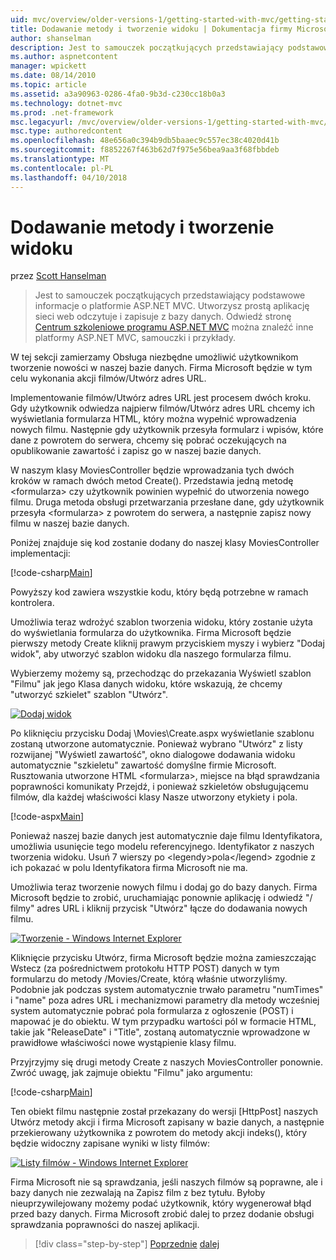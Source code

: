```yaml
---
uid: mvc/overview/older-versions-1/getting-started-with-mvc/getting-started-with-mvc-part6
title: Dodawanie metody i tworzenie widoku | Dokumentacja firmy Microsoft
author: shanselman
description: Jest to samouczek początkujących przedstawiający podstawowe informacje o platformie ASP.NET MVC. Utwórz prostą aplikację sieci web odczytuje i zapisuje z bazy danych.
ms.author: aspnetcontent
manager: wpickett
ms.date: 08/14/2010
ms.topic: article
ms.assetid: a3a90963-0286-4fa0-9b3d-c230cc18b0a3
ms.technology: dotnet-mvc
ms.prod: .net-framework
msc.legacyurl: /mvc/overview/older-versions-1/getting-started-with-mvc/getting-started-with-mvc-part6
msc.type: authoredcontent
ms.openlocfilehash: 48e656a0c394b9db5baaec9c557ec38c4020d41b
ms.sourcegitcommit: f8852267f463b62d7f975e56bea9aa3f68fbbdeb
ms.translationtype: MT
ms.contentlocale: pl-PL
ms.lasthandoff: 04/10/2018
---
```

<a name="adding-a-create-method-and-create-view"></a>Dodawanie metody i tworzenie widoku
====================
przez [Scott Hanselman](https://github.com/shanselman)

> Jest to samouczek początkujących przedstawiający podstawowe informacje o platformie ASP.NET MVC. Utworzysz prostą aplikację sieci web odczytuje i zapisuje z bazy danych. Odwiedź stronę [Centrum szkoleniowe programu ASP.NET MVC](../../../index.md) można znaleźć inne platformy ASP.NET MVC, samouczki i przykłady.


W tej sekcji zamierzamy Obsługa niezbędne umożliwić użytkownikom tworzenie nowości w naszej bazie danych. Firma Microsoft będzie w tym celu wykonania akcji filmów/Utwórz adres URL.

Implementowanie filmów/Utwórz adres URL jest procesem dwóch kroku. Gdy użytkownik odwiedza najpierw filmów/Utwórz adres URL chcemy ich wyświetlania formularza HTML, który można wypełnić wprowadzenia nowych filmu. Następnie gdy użytkownik przesyła formularz i wpisów, które dane z powrotem do serwera, chcemy się pobrać oczekujących na opublikowanie zawartość i zapisz go w naszej bazie danych.

W naszym klasy MoviesController będzie wprowadzania tych dwóch kroków w ramach dwóch metod Create(). Przedstawia jedną metodę &lt;formularza&gt; czy użytkownik powinien wypełnić do utworzenia nowego filmu. Druga metoda obsługi przetwarzania przesłane dane, gdy użytkownik przesyła &lt;formularza&gt; z powrotem do serwera, a następnie zapisz nowy filmu w naszej bazie danych.

Poniżej znajduje się kod zostanie dodany do naszej klasy MoviesController implementacji:

[!code-csharp[Main](getting-started-with-mvc-part6/samples/sample1.cs)]

Powyższy kod zawiera wszystkie kodu, który będą potrzebne w ramach kontrolera.

Umożliwia teraz wdrożyć szablon tworzenia widoku, który zostanie użyta do wyświetlania formularza do użytkownika. Firma Microsoft będzie pierwszy metody Create kliknij prawym przyciskiem myszy i wybierz "Dodaj widok", aby utworzyć szablon widoku dla naszego formularza filmu.

Wybierzemy możemy są, przechodząc do przekazania Wyświetl szablon "Filmu" jak jego Klasa danych widoku, które wskazują, że chcemy "utworzyć szkielet" szablon "Utwórz".

[![Dodaj widok](getting-started-with-mvc-part6/_static/image2.png)](getting-started-with-mvc-part6/_static/image1.png)

Po kliknięciu przycisku Dodaj \Movies\Create.aspx wyświetlanie szablonu zostaną utworzone automatycznie. Ponieważ wybrano "Utwórz" z listy rozwijanej "Wyświetl zawartość", okno dialogowe dodawania widoku automatycznie "szkieletu" zawartość domyślne firmie Microsoft. Rusztowania utworzone HTML &lt;formularza&gt;, miejsce na błąd sprawdzania poprawności komunikaty Przejdź, i ponieważ szkieletów obsługującemu filmów, dla każdej właściwości klasy Nasze utworzony etykiety i pola.

[!code-aspx[Main](getting-started-with-mvc-part6/samples/sample2.aspx)]

Ponieważ naszej bazie danych jest automatycznie daje filmu Identyfikatora, umożliwia usunięcie tego modelu referencyjnego. Identyfikator z naszych tworzenia widoku. Usuń 7 wierszy po &lt;legendy&gt;pola&lt;/legend&gt; zgodnie z ich pokazać w polu Identyfikatora firma Microsoft nie ma.

Umożliwia teraz tworzenie nowych filmu i dodaj go do bazy danych. Firma Microsoft będzie to zrobić, uruchamiając ponownie aplikację i odwiedź "/ filmy" adres URL i kliknij przycisk "Utwórz" łącze do dodawania nowych filmu.

[![Tworzenie - Windows Internet Explorer](getting-started-with-mvc-part6/_static/image4.png)](getting-started-with-mvc-part6/_static/image3.png)

Kliknięcie przycisku Utwórz, firma Microsoft będzie można zamieszczając Wstecz (za pośrednictwem protokołu HTTP POST) danych w tym formularzu do metody /Movies/Create, którą właśnie utworzyliśmy. Podobnie jak podczas system automatycznie trwało parametru "numTimes" i "name" poza adres URL i mechanizmowi parametry dla metody wcześniej system automatycznie pobrać pola formularza z ogłoszenie (POST) i mapować je do obiektu. W tym przypadku wartości pól w formacie HTML, takie jak "ReleaseDate" i "Title", zostaną automatycznie wprowadzone w prawidłowe właściwości nowe wystąpienie klasy filmu.

Przyjrzyjmy się drugi metody Create z naszych MoviesController ponownie. Zwróć uwagę, jak zajmuje obiektu "Filmu" jako argumentu:

[!code-csharp[Main](getting-started-with-mvc-part6/samples/sample3.cs)]

Ten obiekt filmu następnie został przekazany do wersji [HttpPost] naszych Utwórz metody akcji i firma Microsoft zapisany w bazie danych, a następnie przekierowany użytkownika z powrotem do metody akcji indeks(), który będzie widoczny zapisane wyniki w listy filmów:

[![Listy filmów - Windows Internet Explorer](getting-started-with-mvc-part6/_static/image6.png)](getting-started-with-mvc-part6/_static/image5.png)

Firma Microsoft nie są sprawdzania, jeśli naszych filmów są poprawne, ale i bazy danych nie zezwalają na Zapisz film z bez tytułu. Byłoby nieuprzywilejowany możemy podać użytkownik, który wygenerował błąd przed bazy danych. Firma Microsoft zrobić dalej to przez dodanie obsługi sprawdzania poprawności do naszej aplikacji.

> [!div class="step-by-step"]
> [Poprzednie](getting-started-with-mvc-part5.md)
> [dalej](getting-started-with-mvc-part7.md)
